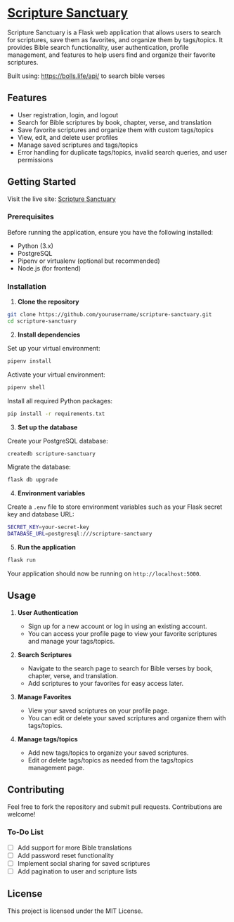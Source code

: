 # [Scripture Sanctuary](https://scripture-sanctuary.onrender.com/)

Scripture Sanctuary is a Flask web application that allows users to search for scriptures, save them as favorites, and organize them by tags/topics. It provides Bible search functionality, user authentication, profile management, and features to help users find and organize their favorite scriptures.

Built using: https://bolls.life/api/ to search bible verses

## Features

- User registration, login, and logout
- Search for Bible scriptures by book, chapter, verse, and translation
- Save favorite scriptures and organize them with custom tags/topics
- View, edit, and delete user profiles
- Manage saved scriptures and tags/topics
- Error handling for duplicate tags/topics, invalid search queries, and user permissions

## Getting Started

Visit the live site: [Scripture Sanctuary](https://scripture-sanctuary.onrender.com/)

### Prerequisites

Before running the application, ensure you have the following installed:

- Python (3.x)
- PostgreSQL
- Pipenv or virtualenv (optional but recommended)
- Node.js (for frontend)

### Installation

1. **Clone the repository**

```bash
git clone https://github.com/yourusername/scripture-sanctuary.git
cd scripture-sanctuary
```

2. **Install dependencies**

Set up your virtual environment:

```bash
pipenv install
```

Activate your virtual environment:

```bash
pipenv shell
```

Install all required Python packages:

```bash
pip install -r requirements.txt
```

3. **Set up the database**

Create your PostgreSQL database:

```bash
createdb scripture-sanctuary
```

Migrate the database:

```bash
flask db upgrade
```

4. **Environment variables**

Create a `.env` file to store environment variables such as your Flask secret key and database URL:

```bash
SECRET_KEY=your-secret-key
DATABASE_URL=postgresql:///scripture-sanctuary
```

5. **Run the application**

```bash
flask run
```

Your application should now be running on `http://localhost:5000`.

## Usage

1. **User Authentication**
   - Sign up for a new account or log in using an existing account.
   - You can access your profile page to view your favorite scriptures and manage your tags/topics.

2. **Search Scriptures**
   - Navigate to the search page to search for Bible verses by book, chapter, verse, and translation.
   - Add scriptures to your favorites for easy access later.

3. **Manage Favorites**
   - View your saved scriptures on your profile page.
   - You can edit or delete your saved scriptures and organize them with tags/topics.

4. **Manage tags/topics**
   - Add new tags/topics to organize your saved scriptures.
   - Edit or delete tags/topics as needed from the tags/topics management page.

## Contributing

Feel free to fork the repository and submit pull requests. Contributions are welcome!

### To-Do List

- [ ] Add support for more Bible translations
- [ ] Add password reset functionality
- [ ] Implement social sharing for saved scriptures
- [ ] Add pagination to user and scripture lists

## License

This project is licensed under the MIT License.

